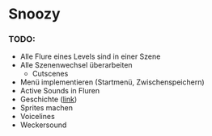 # Snoozy

### TODO:
- Alle Flure eines Levels sind in einer Szene
- Alle Szenenwechsel überarbeiten
  - Cutscenes
- Menü implementieren (Startmenü, Zwischenspeichern)
- Active Sounds in Fluren
- Geschichte ([link](https://docs.google.com/document/d/1d_okY7sHlTx4kt8oeQOf9jNkOxrNdiImaEIvLohNMX4/edit?usp=sharing))
- Sprites machen
- Voicelines
- Weckersound
